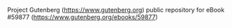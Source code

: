 Project Gutenberg (https://www.gutenberg.org) public repository for
eBook #59877 (https://www.gutenberg.org/ebooks/59877)
